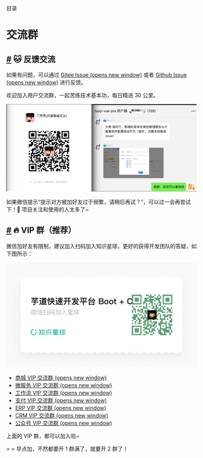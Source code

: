 目录

# 交流群

## [#](#🐱-反馈交流) 🐱 反馈交流

如果有问题，可以通过 [Gitee Issue (opens new window)](https://gitee.com/zhijiantianya/yudao-cloud) 或者 [Github Issue (opens new window)](https://github.com/YunaiV/yudao-cloud) 进行反馈。

欢迎加入用户交流群，一起苦练技术基本功，每日精进 30 公里。

![交流群](./static/mp_yudaoyuanma2.png)

如果微信提示“提示对方被加好友过于频繁，请稍后再试？”，可以过一会再尝试下！🙂 项目关注和使用的人太多了~

## [#](#🔥-vip-群-推荐) 🔥 VIP 群（推荐）

微信加好友有限制，建议加入扫码加入知识星球，更好的获得开发团队的答疑，如下图所示：

![VIP ](./static/zsxq_qun.png)

*   [商城 VIP 交流群 (opens new window)](https://wx.zsxq.com/dweb2/index/topic_detail/411255481258888)
*   [微服务 VIP 交流群 (opens new window)](https://wx.zsxq.com/dweb2/index/topic_detail/811248441158552)
*   [工作流 VIP 交流群 (opens new window)](https://wx.zsxq.com/dweb2/index/topic_detail/811422525884512)
*   [支付 VIP 交流群 (opens new window)](https://wx.zsxq.com/dweb2/index/topic_detail/588455252115144)
*   [ERP VIP 交流群 (opens new window)](https://wx.zsxq.com/dweb2/index/topic_detail/811152821511422)
*   [CRM VIP 交流群 (opens new window)](https://wx.zsxq.com/dweb2/index/topic_detail/188144242521452)
*   [公众号 VIP 交流群 (opens new window)](https://wx.zsxq.com/dweb2/index/topic_detail/411255454858158)

上面的 VIP 群，都可以加入哈~

\= = 早点加，不然都要开 1 群满了，就要开 2 群了！